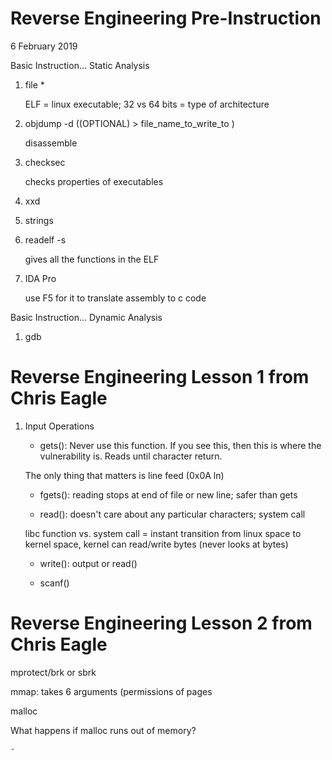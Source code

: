 # Reverse Engineering Pre-Instruction

6 February 2019

Basic Instruction... Static Analysis

1. file *

	ELF = linux executable; 32 vs 64 bits = type of architecture

2. objdump -d <file> ((OPTIONAL) > file_name_to_write_to )

	disassemble 
	
3. checksec <file>
	
	checks properties of executables

4. xxd <file>

5. strings <file>

6. readelf -s

	gives all the functions in the ELF

7. IDA Pro

	use F5 for it to translate assembly to c code

Basic Instruction... Dynamic Analysis

1. gdb

# Reverse Engineering Lesson 1 from Chris Eagle

1. Input Operations

	- gets(): Never use this function. If you see this, then this is where the vulnerability is. Reads until character return.

	The only thing that matters is line feed (0x0A ln)

	- fgets(): reading stops at end of file or new line; safer than gets

	- read(): doesn't care about any particular characters; system call

	libc function vs. system call = instant transition from linux space to kernel space, kernel can read/write bytes (never looks at bytes)

	- write(): output or read()

	- scanf()

# Reverse Engineering Lesson 2 from Chris Eagle

mprotect/brk or sbrk

mmap: takes 6 arguments (permissions of pages

malloc

What happens if malloc runs out of memory?

	- 
